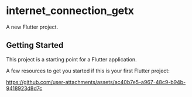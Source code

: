 # internet_connection_getx

A new Flutter project.

## Getting Started

This project is a starting point for a Flutter application.

A few resources to get you started if this is your first Flutter project:



https://github.com/user-attachments/assets/ac40b7e5-a967-48c9-b94b-9418923d8d7c
